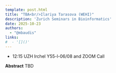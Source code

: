 ```yaml
---
template: post.html
title: "TBA<br/>Ilariya Tarasova (WEHI)"
description: 'Zurich Seminars in Bioinformatics'
date: 2025-10-23
authors:
  - "@mbaudis"
links:
#  - '[]()'
---
```


* 12:15 UZH Irchel Y55-l-06/08 and ZOOM Call

**Abstract** TBD

